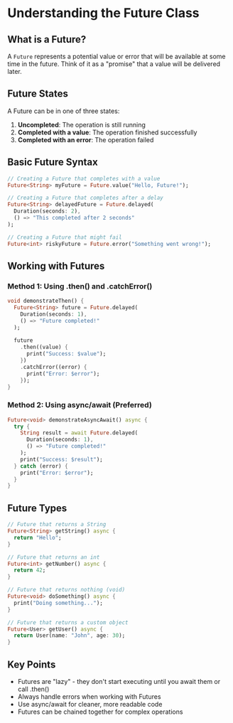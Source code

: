 # Understanding the Future Class

## What is a Future?

A `Future` represents a potential value or error that will be available at some time in the future. Think of it as a "promise" that a value will be delivered later.

## Future States

A Future can be in one of three states:

1. **Uncompleted**: The operation is still running
2. **Completed with a value**: The operation finished successfully
3. **Completed with an error**: The operation failed

## Basic Future Syntax

```dart
// Creating a Future that completes with a value
Future<String> myFuture = Future.value("Hello, Future!");

// Creating a Future that completes after a delay
Future<String> delayedFuture = Future.delayed(
  Duration(seconds: 2),
  () => "This completed after 2 seconds"
);

// Creating a Future that might fail
Future<int> riskyFuture = Future.error("Something went wrong!");
```

## Working with Futures

### Method 1: Using .then() and .catchError()

```dart
void demonstrateThen() {
  Future<String> future = Future.delayed(
    Duration(seconds: 1),
    () => "Future completed!"
  );
  
  future
    .then((value) {
      print("Success: $value");
    })
    .catchError((error) {
      print("Error: $error");
    });
}
```

### Method 2: Using async/await (Preferred)

```dart
Future<void> demonstrateAsyncAwait() async {
  try {
    String result = await Future.delayed(
      Duration(seconds: 1),
      () => "Future completed!"
    );
    print("Success: $result");
  } catch (error) {
    print("Error: $error");
  }
}
```

## Future Types

```dart
// Future that returns a String
Future<String> getString() async {
  return "Hello";
}

// Future that returns an int
Future<int> getNumber() async {
  return 42;
}

// Future that returns nothing (void)
Future<void> doSomething() async {
  print("Doing something...");
}

// Future that returns a custom object
Future<User> getUser() async {
  return User(name: "John", age: 30);
}
```

## Key Points

- Futures are "lazy" - they don't start executing until you await them or call .then()
- Always handle errors when working with Futures
- Use async/await for cleaner, more readable code
- Futures can be chained together for complex operations